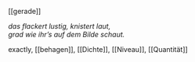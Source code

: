 [[gerade]]

*das flackert lustig, knistert laut,*  
*grad wie ihr’s auf dem Bilde schaut.*  

exactly, [[behagen]], [[Dichte]], [[Niveau]], [[Quantität]]